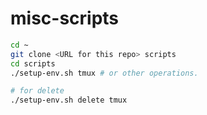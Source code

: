 # misc-scripts

```bash
cd ~
git clone <URL for this repo> scripts
cd scripts
./setup-env.sh tmux # or other operations.

# for delete
./setup-env.sh delete tmux
```
